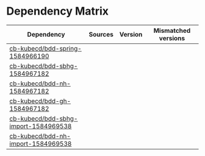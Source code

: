 # Dependency Matrix

Dependency | Sources | Version | Mismatched versions
---------- | ------- | ------- | -------------------
[cb-kubecd/bdd-spring-1584966190](https://github.com/cb-kubecd/bdd-spring-1584966190.git) |  | []() | 
[cb-kubecd/bdd-sbhg-1584967182](https://github.com/cb-kubecd/bdd-sbhg-1584967182.git) |  | []() | 
[cb-kubecd/bdd-nh-1584967182](https://github.com/cb-kubecd/bdd-nh-1584967182.git) |  | []() | 
[cb-kubecd/bdd-gh-1584967182](https://github.com/cb-kubecd/bdd-gh-1584967182.git) |  | []() | 
[cb-kubecd/bdd-sbhg-import-1584969538](https://github.com/cb-kubecd/bdd-sbhg-import-1584969538.git) |  | []() | 
[cb-kubecd/bdd-nh-import-1584969538](https://github.com/cb-kubecd/bdd-nh-import-1584969538.git) |  | []() | 
